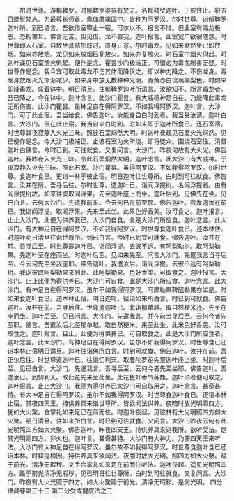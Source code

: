 <!-- { "loadSidebar": true } -->
　　尔时世尊。游郁鞞罗。时郁鞞罗婆界有梵志。名郁鞞罗迦叶。于彼住止。将五百螺髻梵志。为最尊长师首。鸯伽摩竭国中。皆称为阿罗汉。尔时世尊。诣郁鞞罗迦叶所。到已语言。吾欲借室寄止一宿。可尔以不。报言不惜。但此室有毒龙极恶。恐相害耳。佛言无苦。但见借。龙不害我。迦叶报言。此室宽广欲宿随意。时世尊即入石室。自敷坐具结加趺时。直身正意。尔时毒龙。见如来默然坐已即放烟。如来亦放烟。龙见如来放烟已复放火。如来亦复放火。时石室中烟火俱起。时迦叶遥见石室烟火俱起。便作是念。瞿昙沙门极端正。可惜必为毒龙所害无疑。时世尊作是念。我今宜可取此毒龙不伤其体而降伏之。即以神力降之。不伤龙身。毒龙身放烟火光渐渐减少。如来身中放无数种种光明。青黄赤白琉璃颇梨色。时如来即降毒龙。盛着钵中。明日清旦。往郁鞞罗迦叶所语言。汝欲知不。所言毒龙者。吾已降之。今在钵中。迦叶念言。此沙门瞿昙。有大威德神足自在。乃能降此毒龙无所伤害。此沙门瞿昙。虽神足自在得阿罗汉。不如我得阿罗汉。迦叶言。大沙门。可于此止宿。吾当给食。佛告迦叶。汝能身自白时到者。我当受汝请。迦叶白言。大沙门。但在此止宿。我当自来白时到。时如来即于迦叶所食已。还石室宿。时世尊其夜寂静入火光三昧。照彼石室烔然大明。时迦叶夜起见石室火光烔然。见已便作是念。今大沙门极端正。止彼石室为火所烧。即将徒众。围绕石室住。清旦迦叶白佛言。今时已到。可往就食。又复问言。大沙门。昨夜何故有大火光。佛告迦叶。我昨夜入火光三昧。令此石室烔然大明。迦叶念言。此大沙门有大威神。于夜寂静入火光三昧。照此石室。沙门瞿昙。虽得阿罗汉。不如我得阿罗汉。尔时世尊。食迦叶食已。更诣一林于彼止宿。明日迦叶往世尊所。白时到可往就食。佛告言。汝并在前。吾寻后往。尔时世尊。遣迦叶已。诣阎浮提树。名阎浮提者。由有阎浮提树故。如来往彼取阎浮果。先至迦叶座上而坐。迦叶后到。见佛先在坐。见已白言。云何大沙门。先遣我前来。今云何已在前至耶。佛告迦叶。我发遣汝在前已。我诣阎浮提。取阎浮果。先来至此坐。此果色好香美。汝可食之。迦叶报言。止止大沙门。此便为供养我已。大沙门自食。此是大沙门所应食。迦叶念言。此大沙门。有大神足自在得阿罗汉。不如我得阿罗汉。时世尊食迦叶食已。还本林住。时迦叶明日清旦往诣世尊所。到已白言。今时已到宜可就食。佛告迦叶。汝并在前。吾寻后至。时世尊遣迦叶已。诣阎浮提。去彼不远。有呵梨勒树。取呵梨勒果。先迦叶至在座而坐。时迦叶后至。见如来先至。问言大沙门。先遣我言当寻后至。今云何先至坐我座耶。佛告迦叶。我遣汝后。诣阎浮提。去彼不远有呵梨勒树。我诣彼取呵梨勒果来到此。此呵梨勒果。色好香美。可取食之。迦叶报言。大沙门。止止此便为得供养已。大沙门可自食。此是大沙门所应食。迦叶念言。此大沙门。有神足自在得阿罗汉。虽尔不如我得阿罗汉。阿摩勒果鞞醯勒果亦如是。时如来食迦叶食已。还本林止宿。明日迦叶。往诣如来所白言。时已到可就食。佛告迦叶。汝并在前。吾寻后往。世尊遣迦叶已。北诣郁单越。取自然粳米还。先至在座而坐。迦叶后至。见已问言。大沙门。先遣我言。并在前当寻后至。云何今者先至耶。佛言。吾遣汝后北至郁单越。取自然粳米。来至此坐。此米色好香美。汝可取食之。迦叶报言。且止。此便为得供养已。可自取食之。此是大沙门所应食者。迦叶念言。此大沙门。有神足自在得阿罗汉。虽尔不如我得阿罗汉。时世尊食已还诣本林止宿明日清旦。迦叶往诣佛所白言。时到可就食。佛告迦叶。汝并在前。吾正尔后往。时世尊遣迦叶已。往诣忉利天。取曼陀罗花先至迦叶座上坐。时迦叶后至。见已白言。大沙门。先遣我言。吾寻后至。云何今者先至坐耶。佛告迦叶。吾遣汝已。到忉利天。取此花先来至此坐。此花色好香气芬馥。迦叶须者便可取之。迦叶报言。止止大沙门。我便为得供养已大沙门可自取用之。迦叶念言。甚奇甚特。有大神足自在得阿罗汉。虽尔不如我得阿罗汉。时世尊食迦叶食已。还诣本林止宿。其夜四天王。持供养具来诣世尊所。皆欲闻法供养。夜暗时放光明照四方。犹如大火聚。合掌礼如来足已在前而住。时迦叶夜起。见彼林有大光明照四方如大火聚。明日清旦。往如来所白言。时已到可往就食。又问言。大沙门昨夜云何有此光明照四方如大火聚。佛告迦叶。昨夜四天王。持供养具来诣我所。欲听受法。是其光明照四方。非火也。迦叶言。甚奇甚特。大沙门有大神力。乃使四天王来听法。大沙门有大神足自在得阿罗汉。虽尔故不如我得阿罗汉。时世尊食迦叶食已还诣本林。时释提桓因。持供养具来欲闻法。夜闇时放大光明。照四方如大火聚。踰于前光。清净无瑕秽。叉手合掌礼如来足在前而住听法。迦叶夜起。遥见光明照四方。踰于前光清净无瑕秽。见已明日往世尊所。白时到可往就食。又复问言。大沙门。昨夜有大火光照于四方。如大火聚踰于前光。清净无瑕秽。是何光明。
四分律藏卷第三十三
第二分受戒揵度法之三

